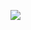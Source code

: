 ![](https://media4.giphy.com/media/v1.Y2lkPTc5MGI3NjExYTlhaHhrdGN2dG54ZzJiOWN3dmFxNWxieWR0cjdxbWVxaTMxNTVzMCZlcD12MV9pbnRlcm5hbF9naWZfYnlfaWQmY3Q9Zw/l1ugtMoi7rWnEED04/giphy.webp)
